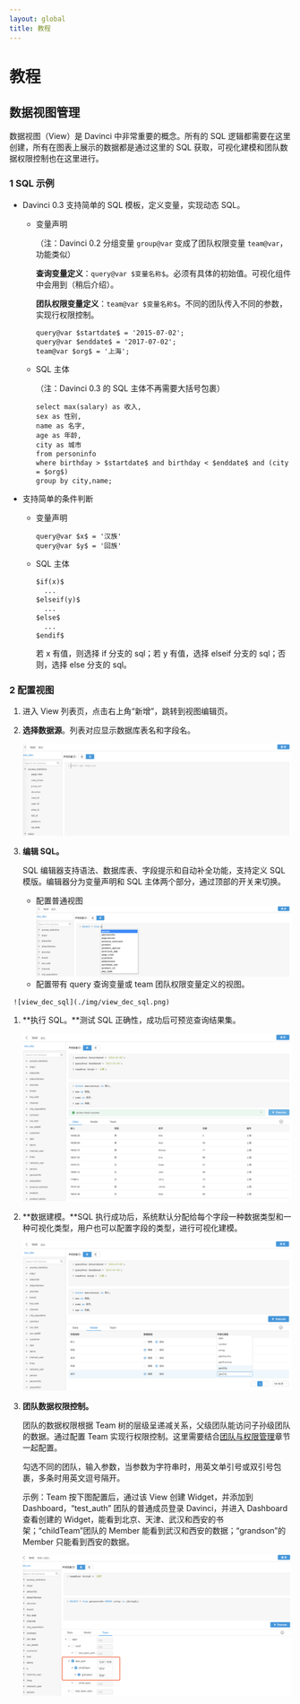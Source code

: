 ```yaml
---
layout: global
title: 教程
---
```


# 教程

## 数据视图管理

数据视图（View）是 Davinci 中非常重要的概念。所有的 SQL 逻辑都需要在这里创建，所有在图表上展示的数据都是通过这里的 SQL 获取，可视化建模和团队数据权限控制也在这里进行。

### 1 SQL 示例

- Davinci 0.3 支持简单的 SQL 模板，定义变量，实现动态 SQL。

  - 变量声明

    （注：Davinci 0.2 分组变量 `group@var` 变成了团队权限变量 `team@var`，功能类似）

    **查询变量定义**：`query@var $变量名称$`。必须有具体的初始值。可视化组件中会用到（稍后介绍）。

    **团队权限变量定义**：`team@var $变量名称$`。不同的团队传入不同的参数，实现行权限控制。

    ```
    query@var $startdate$ = '2015-07-02';
    query@var $enddate$ = '2017-07-02';
    team@var $org$ = '上海';
    ```

  - SQL 主体

    （注：Davinci 0.3 的 SQL 主体不再需要大括号包裹）

    ```
    select max(salary) as 收入,
    sex as 性别,
    name as 名字,
    age as 年龄,
    city as 城市
    from personinfo
    where birthday > $startdate$ and birthday < $enddate$ and (city = $org$)
    group by city,name;
    ```

- 支持简单的条件判断

  - 变量声明

    ```
    query@var $x$ = '汉族'
    query@var $y$ = '回族'
    ```

  - SQL 主体

    ```
    $if(x)$
      ...
    $elseif(y)$
      ...
    $else$
      ...
    $endif$
    ```

    若 x 有值，则选择 if 分支的 sql；若 y 有值，选择 elseif 分支的 sql；否则，选择 else 分支的 sql。

### 2 配置视图

1. 进入 View 列表页，点击右上角“新增”，跳转到视图编辑页。

2. **选择数据源**。列表对应显示数据库表名和字段名。

   ![view_select_source](./img/view_select_source.png)

3. **编辑 SQL。**

   SQL 编辑器支持语法、数据库表、字段提示和自动补全功能，支持定义 SQL 模版。编辑器分为变量声明和 SQL 主体两个部分，通过顶部的开关来切换。

   - 配置普通视图![view_nodec_sql](./img/view_nodec_sql.png)
   - 配置带有 query 查询变量或 team 团队权限变量定义的视图。

```
 ![view_dec_sql](./img/view_dec_sql.png)
```

1. **执行 SQL。**测试 SQL 正确性，成功后可预览查询结果集。

   ![view_execute](./img/view_execute.png)

2. **数据建模。**SQL 执行成功后，系统默认分配给每个字段一种数据类型和一种可视化类型，用户也可以配置字段的类型，进行可视化建模。

   ![view_model](./img/view_model.png)

3. **团队数据权限控制。**

   团队的数据权限根据 Team 树的层级呈递减关系，父级团队能访问子孙级团队的数据。通过配置 Team 实现行权限控制。这里需要结合[团队与权限管理]()章节一起配置。

   勾选不同的团队，输入参数，当参数为字符串时，用英文单引号或双引号包裹，多条时用英文逗号隔开。

   示例：Team 按下图配置后，通过该 View 创建 Widget，并添加到 Dashboard，“test_auth” 团队的普通成员登录 Davinci，并进入 Dashboard 查看创建的 Widget，能看到北京、天津、武汉和西安的书架；“childTeam”团队的 Member 能看到武汉和西安的数据；“grandson”的 Member 只能看到西安的数据。

   ![view_team](./img/view_team.png)